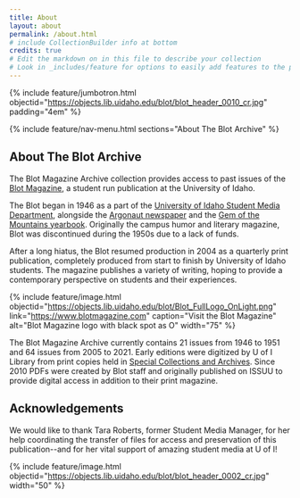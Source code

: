```yaml
---
title: About
layout: about
permalink: /about.html
# include CollectionBuilder info at bottom
credits: true
# Edit the markdown on in this file to describe your collection
# Look in _includes/feature for options to easily add features to the page
---
```


{% include feature/jumbotron.html objectid="https://objects.lib.uidaho.edu/blot/blot_header_0010_cr.jpg" padding="4em" %} 

{% include feature/nav-menu.html sections="About The Blot Archive" %}

## About The Blot Archive

The Blot Magazine Archive collection provides access to past issues of the [Blot Magazine](https://www.blotmagazine.com/), a student run publication at the University of Idaho.

The Blot began in 1946 as a part of the [University of Idaho Student Media Department](https://www.uidaho.edu/current-students/student-involvement/student-media), alongside the [Argonaut newspaper](https://www.lib.uidaho.edu/digital/argonaut/) and the [Gem of the Mountains yearbook](https://www.lib.uidaho.edu/digital/gem/). Originally the campus humor and literary magazine, Blot was discontinued during the 1950s due to a lack of funds. 

After a long hiatus, the Blot resumed production in 2004 as a quarterly print publication, completely produced from start to finish by University of Idaho students.
The magazine publishes a variety of writing, hoping to provide a contemporary perspective on students and their experiences.

{% include feature/image.html objectid="https://objects.lib.uidaho.edu/blot/Blot_FullLogo_OnLight.png" link="https://www.blotmagazine.com" caption="Visit the Blot Magazine" alt="Blot Magazine logo with black spot as O" width="75" %}

The Blot Magazine Archive currently contains 21 issues from 1946 to 1951 and 64 issues from 2005 to 2021. 
Early editions were digitized by U of I Library from print copies held in [Special Collections and Archives](https://www.lib.uidaho.edu/special-collections/).
Since 2010 PDFs were created by Blot staff and originally published on ISSUU to provide digital access in addition to their print magazine.

## Acknowledgements

We would like to thank Tara Roberts, former Student Media Manager, for her help coordinating the transfer of files for access and preservation of this publication--and for her vital support of amazing student media at U of I!

{% include feature/image.html objectid="https://objects.lib.uidaho.edu/blot/blot_header_0002_cr.jpg" width="50" %} 

